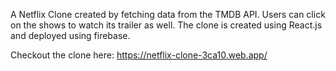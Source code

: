 A Netflix Clone created by fetching data from the TMDB API. Users can click on the shows to watch its trailer as well.
The clone is created using React.js and deployed using firebase.

Checkout the clone here:
https://netflix-clone-3ca10.web.app/
